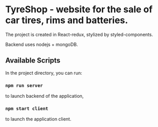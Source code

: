 # TyreShop - website for the sale of car tires, rims and batteries.

The project is created in React-redux, stylized by styled-components.

Backend uses nodejs + mongoDB.

## Available Scripts

In the project directory, you can run:

### `npm run server`

to launch backend of the application,

### `npm start client`

to launch the application client.
